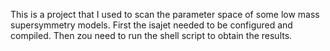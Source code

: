 This is a project that I used to scan the parameter space of some low mass supersymmetry models.
First the isajet needed to be configured and compiled.
Then zou need to run the shell script to obtain the results.
